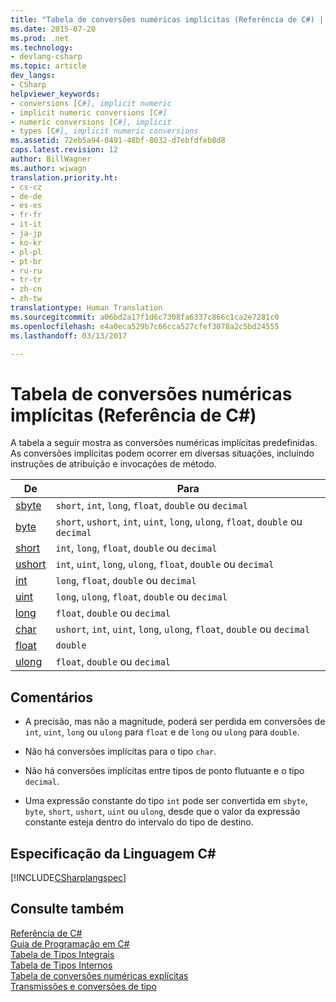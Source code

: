```yaml
---
title: "Tabela de conversões numéricas implícitas (Referência de C#) | Microsoft Docs"
ms.date: 2015-07-20
ms.prod: .net
ms.technology:
- devlang-csharp
ms.topic: article
dev_langs:
- CSharp
helpviewer_keywords:
- conversions [C#], implicit numeric
- implicit numeric conversions [C#]
- numeric conversions [C#], implicit
- types [C#], implicit numeric conversions
ms.assetid: 72eb5a94-0491-48bf-8032-d7ebfdfeb8d8
caps.latest.revision: 12
author: BillWagner
ms.author: wiwagn
translation.priority.ht:
- cs-cz
- de-de
- es-es
- fr-fr
- it-it
- ja-jp
- ko-kr
- pl-pl
- pt-br
- ru-ru
- tr-tr
- zh-cn
- zh-tw
translationtype: Human Translation
ms.sourcegitcommit: a06bd2a17f1d6c7308fa6337c866c1ca2e7281c0
ms.openlocfilehash: e4a0eca529b7c66cca527cfef3078a2c5bd24555
ms.lasthandoff: 03/13/2017

---
```

# <a name="implicit-numeric-conversions-table-c-reference"></a>Tabela de conversões numéricas implícitas (Referência de C#)
A tabela a seguir mostra as conversões numéricas implícitas predefinidas. As conversões implícitas podem ocorrer em diversas situações, incluindo instruções de atribuição e invocações de método.  
  
|De|Para|  
|----------|--------|  
|[sbyte](../../../csharp/language-reference/keywords/sbyte.md)|`short`, `int`, `long`, `float`, `double` ou `decimal`|  
|[byte](../../../csharp/language-reference/keywords/byte.md)|`short`, `ushort`, `int`, `uint`, `long`, `ulong`, `float`, `double` ou `decimal`|  
|[short](../../../csharp/language-reference/keywords/short.md)|`int`, `long`, `float`, `double` ou `decimal`|  
|[ushort](../../../csharp/language-reference/keywords/ushort.md)|`int`, `uint`, `long`, `ulong`, `float`, `double` ou `decimal`|  
|[int](../../../csharp/language-reference/keywords/int.md)|`long`, `float`, `double` ou `decimal`|  
|[uint](../../../csharp/language-reference/keywords/uint.md)|`long`, `ulong`, `float`, `double` ou `decimal`|  
|[long](../../../csharp/language-reference/keywords/long.md)|`float`, `double` ou `decimal`|  
|[char](../../../csharp/language-reference/keywords/char.md)|`ushort`, `int`, `uint`, `long`, `ulong`, `float`, `double` ou `decimal`|  
|[float](../../../csharp/language-reference/keywords/float.md)|`double`|  
|[ulong](../../../csharp/language-reference/keywords/ulong.md)|`float`, `double` ou `decimal`|  
  
## <a name="remarks"></a>Comentários  
  
-   A precisão, mas não a magnitude, poderá ser perdida em conversões de `int`, `uint`, `long` ou `ulong` para `float` e de `long` ou `ulong` para `double`.  
  
-   Não há conversões implícitas para o tipo `char`.  
  
-   Não há conversões implícitas entre tipos de ponto flutuante e o tipo `decimal`.  
  
-   Uma expressão constante do tipo `int` pode ser convertida em `sbyte`, `byte`, `short`, `ushort`, `uint` ou `ulong`, desde que o valor da expressão constante esteja dentro do intervalo do tipo de destino.  
  
## <a name="c-language-specification"></a>Especificação da Linguagem C#  
 [!INCLUDE[CSharplangspec](../../../csharp/language-reference/keywords/includes/csharplangspec_md.md)]  
  
## <a name="see-also"></a>Consulte também  
 [Referência de C#](../../../csharp/language-reference/index.md)   
 [Guia de Programação em C#](../../../csharp/programming-guide/index.md)   
 [Tabela de Tipos Integrais](../../../csharp/language-reference/keywords/integral-types-table.md)   
 [Tabela de Tipos Internos](../../../csharp/language-reference/keywords/built-in-types-table.md)   
 [Tabela de conversões numéricas explícitas](../../../csharp/language-reference/keywords/explicit-numeric-conversions-table.md)   
 [Transmissões e conversões de tipo](../../../csharp/programming-guide/types/casting-and-type-conversions.md)
